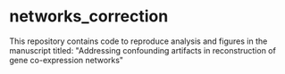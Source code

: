 # networks_correction
This repository contains code to reproduce analysis and figures in the manuscript titled: "Addressing confounding artifacts in reconstruction of gene co-expression networks"
